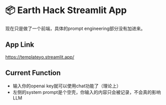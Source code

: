 # 📦 Earth Hack Streamlit App

现在只是做了一个前端，具体的prompt engineering部分没有加进来。

## App Link

https://templateyo.streamlit.app/

## Current Function

- 输入你的openai key就可以使用chat功能了（理论上）
- 左侧的system prompt是个空壳，你输入的内容只会被记录，不会真的影响LLM
